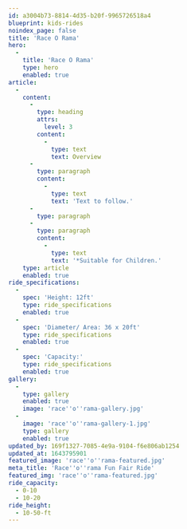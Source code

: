 ```yaml
---
id: a3004b73-8814-4d35-b20f-9965726518a4
blueprint: kids-rides
noindex_page: false
title: 'Race O Rama'
hero:
  -
    title: 'Race O Rama'
    type: hero
    enabled: true
article:
  -
    content:
      -
        type: heading
        attrs:
          level: 3
        content:
          -
            type: text
            text: Overview
      -
        type: paragraph
        content:
          -
            type: text
            text: 'Text to follow.'
      -
        type: paragraph
      -
        type: paragraph
        content:
          -
            type: text
            text: '*Suitable for Children.'
    type: article
    enabled: true
ride_specifications:
  -
    spec: 'Height: 12ft'
    type: ride_specifications
    enabled: true
  -
    spec: 'Diameter/ Area: 36 x 20ft'
    type: ride_specifications
    enabled: true
  -
    spec: 'Capacity:'
    type: ride_specifications
    enabled: true
gallery:
  -
    type: gallery
    enabled: true
    image: 'race''o''rama-gallery.jpg'
  -
    image: 'race''o''rama-gallery-1.jpg'
    type: gallery
    enabled: true
updated_by: 169f1327-7085-4e9a-9104-f6e806ab1254
updated_at: 1643795901
featured_image: 'race''o''rama-featured.jpg'
meta_title: 'Race''o''rama Fun Fair Ride'
featured_img: 'race''o''rama-featured.jpg'
ride_capacity:
  - 0-10
  - 10-20
ride_height:
  - 10-50-ft
---
```

